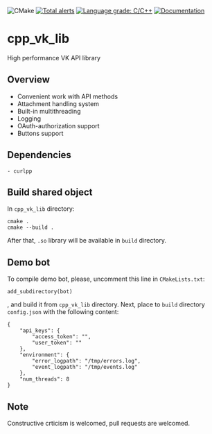 ![CMake](https://github.com/fragmichwarum/cpp_vk_lib/workflows/CMake/badge.svg)
[![Total alerts](https://img.shields.io/lgtm/alerts/g/fragmichwarum/cpp_vk_lib.svg?logo=lgtm&logoWidth=18)](https://lgtm.com/projects/g/fragmichwarum/cpp_vk_lib/alerts/)
[![Language grade: C/C++](https://img.shields.io/lgtm/grade/cpp/g/fragmichwarum/cpp_vk_lib.svg?logo=lgtm&logoWidth=18)](https://lgtm.com/projects/g/fragmichwarum/cpp_vk_lib/context:cpp)
[![Documentation](https://img.shields.io/badge/docs-doxygen-blue.svg)](https://duonumerouno.github.io/cpp_vk_lib/index.html)

# cpp_vk_lib
High performance VK API library

## Overview

* Convenient work with API methods
* Attachment handling system
* Built-in multithreading
* Logging
* OAuth-authorization support
* Buttons support

## Dependencies
	- curlpp

## Build shared object

In `cpp_vk_lib` directory:
```
cmake .
cmake --build .
```
After that, `.so` library will be available in `build` directory.

## Demo bot

To compile demo bot, please, uncomment this line in `CMakeLists.txt`:
```
add_subdirectory(bot)
```
, and build it from `cpp_vk_lib` directory.
Next, place to `build` directory `config.json` with the following content:
```
{
	"api_keys": {
		"access_token": "",
		"user_token": ""
	},
	"environment": {
		"error_logpath": "/tmp/errors.log",
		"event_logpath": "/tmp/events.log"
	},
	"num_threads": 8
}
```
## Note

Constructive crticism is welcomed, pull requests are welcomed.
